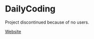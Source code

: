 # DailyCoding
Project discontinued because of no users.

[Website](https://burningtiles.github.io/DailyCoding1)
